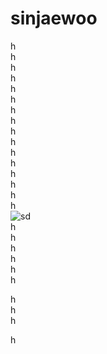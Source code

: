 # sinjaewoo
h  
h  
h  
h  
h  
h  
h  
h  
h  
h  
h  
h  
h  
h  
h  
h  
![sd](https://www.google.co.kr/url?sa=i&rct=j&q=&esrc=s&source=images&cd=&cad=rja&uact=8&ved=&url=https%3A%2F%2Fwww.pinterest.com%2Fpin%2F444308319468043002%2F&psig=AFQjCNGQy6lNjD4X1k-TRFnC9conhhzPgg&ust=1472098480128619https://www.google.co.kr/url?sa=i&rct=j&q=&esrc=s&source=images&cd=&cad=rja&uact=8&ved=&url=https%3A%2F%2Fwww.pinterest.com%2Fpin%2F444308319468043002%2F&psig=AFQjCNGQy6lNjD4X1k-TRFnC9conhhzPgg&ust=1472098480128619)  
h  
h  
h  
h  
h  
h  

h  
h  
h  
  
h  
